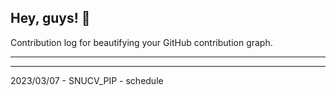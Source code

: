 ## Hey, guys! 👋

Contribution log for beautifying your GitHub contribution graph.

---



---

2023/03/07 - SNUCV_PIP - schedule